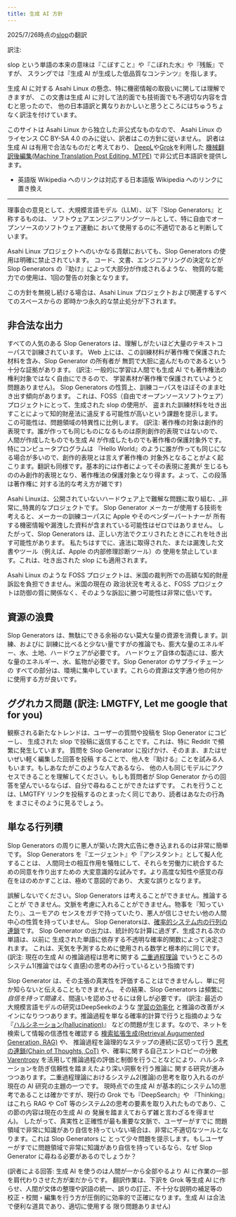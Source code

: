 ```yaml
---
title: 生成 AI 方針
---
```


2025/7/26時点の[slop](https://asahilinux.org/docs/project/policies/slop/)の翻訳

訳注: 

slop という単語の本来の意味は『こぼすこと』や『こぼれた水』や『残飯』ですが、
スラングでは『生成 AI が生成した低品質なコンテンツ』を指します。

生成 AI に対する Asahi Linux の懸念、特に機密情報の取扱いに関しては理解できますが、
この文書は生成 AI に対して法的面でも技術面でも不適切な内容を含むと思ったので、
他の日本語訳と異なりおかしいと思うところにはちゅうちょなく訳注を付けています。

このサイトは Asahi Linux から独立した非公式なものなので、 Asahi Linux の
ライセンス CC BY-SA 4.0 のみに従い、訳者はこの方針に従いません。
訳者は生成 AI は有用で合法なものだと考えており、
[DeepL](https://www.deepl.com)や[Grok](https://grok.com/)を利用した
[機械翻訳後編集(Machine Translation Post Editing, MTPE)](https://ja.wikipedia.org/wiki/%E3%83%9D%E3%82%B9%E3%83%88%E3%82%A8%E3%83%87%E3%82%A3%E3%83%83%E3%83%88)
で非公式日本語訳を提供します。

- 英語版 Wikipedia へのリンクは対応する日本語版 Wikipedia へのリンクに置き換え

---

理事会の意見として、大規模言語モデル（LLM）、以下『Slop Generators』と称するものは、
ソフトウェアエンジニアリングツールとして、特に自由でオープンソースのソフトウェア運動に
おいて使用するのに不適切であると判断しています。

Asahi Linux プロジェクトへのいかなる貢献においても、Slop Generators の使用は明確に禁止されています。
コード、文書、エンジニアリングの決定などが Slop Generators の『助け』によって大部分が作成されるような、
物質的な能力での使用は、1回の警告の対象となります。

この方針を無視し続ける場合は、Asahi Linux プロジェクトおよび関連するすべてのスペースからの
即時かつ永久的な禁止処分が下されます。

## 非合法な出力

すべての人気のある Slop Generators は、理解しがたいほど大量のテキストコーパスで訓練されています。
Web 上には、この訓練材料が著作権で保護された材料を含み、Slop Generator の所有者が
無罰で大胆に盗んだものであるという十分な証拠があります。
(訳注: 一般的に学習は人間でも生成 AI でも著作権法の権利対象ではなく自由にできるので、
学習素材が著作権で保護されていようと問題ありません)。
Slop Generators の性質上、訓練コーパスをほぼそのまま吐き出す傾向があります。
これは、FOSS（自由でオープンソースソフトウェア）プロジェクトにとって、生成された slop の使用が、
盗まれた訓練材料を吐き出すことによって知的財産法に違反する可能性が高いという課題を提示します。
この可能性は、問題領域の特異性に比例します。
(訳注: 著作権の対象は創作的表現です。誰が作っても同じものになるものは原則創作的表現ではないので、
人間が作成したものでも生成 AI が作成したものでも著作権の保護対象外です。特にコンピュータプログラムは
『Hello World』のように誰が作っても同じになる場合が多いので、創作的表現とは言えず著作権の
対象外となることがよく起こります。翻訳も同様です。基本的には作者によってその表現に差異が
生じるもののみ創作的表現となり、著作権法の保護対象となり得ます。よって、この段落は著作権に
対する法的な考え方が雑です)

Asahi Linuxは、公開されていないハードウェア上で難解な問題に取り組む、_非常に_特異的なプロジェクトです。
Slop Generator メーカーが使用する技術を考えると、メーカーの訓練コーパスに Apple やそのベンダーパートナーが
所有する機密情報や漏洩した資料が含まれている可能性はゼロではありません。
したがって、Slop Generators は、正しい方法でクエリされたときにこれを吐き出す可能性があります。
私たちはすでに、違法に取得された、または漏洩した文書やツール（例えば、Apple の内部修理診断ツール）の
使用を禁止しています。これは、吐き出された slop にも適用されます。

Asahi Linux のような FOSS プロジェクトは、米国の裁判所での高額な知的財産訴訟を負担できません。米国の現在の
政治状況を考えると、FOSS プロジェクトは防御の質に関係なく、そのような訴訟に勝つ可能性は非常に低いです。

## 資源の浪費

Slop Generators は、無駄にできる余裕のない莫大な量の資源を消費します。訓練、およびに
訓練に比べると少ない量ですがの推論でも、膨大な量のエネルギー、水、土地、ハードウェアが必要です。
ハードウェア自体の製造には、膨大な量のエネルギー、水、鉱物が必要です。Slop Generator のサプライチェーンの
すべての部分は、環境に集中しています。これらの資源は文字通り他の何かに使用する方が良いです。

## ググれカス問題 (訳注: LMGTFY, Let me google that for you)

観察される新たなトレンドは、ユーザーの質問や投稿を Slop Generator にコピーし、
生成された slop で投稿に返信することです。これは、特に Reddit で頻繁に発生しています。
質問を Slop Generator に投げかけ、そのまま、またはせいぜい軽く編集した回答を投稿
することで、他人を『助ける』ことを試みる人もいます。もしあなたがこのような人であるなら、
他の人も同じモデルにアクセスできることを理解してください。もしも質問者が 
Slop Generator からの回答を望んでいるならば、自分で尋ねることができたはずです。
これを行うことは、LMGTFY リンクを投稿するのとまったく同じであり、読者はあなたの行為を
まさにそのように見るでしょう。

## 単なる行列積

Slop Generators の周りに悪人が築いた誇大広告に巻き込まれるのは非常に簡単です。
Slop Generators を『エージェント』や『アシスタント』として擬人化することは、
人間同士の相互作用を犠牲にして、それらを労働力に統合するための同意を作り出すための
大変意識的な試みです。より高度な知性や感覚の存在をほのめかすことは、極めて意図的であり、
大変な誤りとなります。

誤解しないでください。Slop Generators は考えることができません。推論することが
できません。文脈を考慮に入れることができません。物事を『知っていたり』、ユーモアの
センスをガチで持っていたり、悪人が信じさせたい他の人間中心の性質を持っていません。
Slop Generatorsは、[確率的システム内の行列の連鎖](https://ja.wikipedia.org/wiki/%E3%83%9E%E3%83%AB%E3%82%B3%E3%83%95%E9%80%A3%E9%8E%96)です。
Slop Generator の出力は、統計的な計算に過ぎず、生成される次の単語は、以前に
生成された単語に依存する不透明な確率的関数によって決定されます。
これは、天気を予測するために使用される数学と根本的に同じです。
(訳注: 現在の生成 AI の推論過程は思考に関する
[二重過程理論](https://ja.wikipedia.org/wiki/%E4%BA%8C%E9%87%8D%E9%81%8E%E7%A8%8B%E7%90%86%E8%AB%96)
でいうところのシステム1(推論ではなく直感)の思考のみ行っているという指摘です)

Slop Generator は、その主張の真実性を評価することはできませんし、単に何か知らないと伝えることもできません。
その結果、Slop Generators は頻繁に*自信を持って間違え*、間違いを認めさせるには脅しが必要です。
(訳注: 最近の大規模言語モデルの研究はDeepSeekのような
[学習の効率化](https://www.itmedia.co.jp/aiplus/articles/2502/04/news121.html)
と推論の改善がメインになりつつあります。推論過程を単なる確率的計算で行うと指摘のような
『[ハルシネーション(hallucination)](https://ja.wikipedia.org/wiki/%E3%83%8F%E3%83%AB%E3%82%B7%E3%83%8D%E3%83%BC%E3%82%B7%E3%83%A7%E3%83%B3_(%E4%BA%BA%E5%B7%A5%E7%9F%A5%E8%83%BD))』
などの問題が生じます。なので、ネットを検索して情報の信憑性を確認する
[検索拡張生成(Retrieval Augumented Generation, RAG)](https://aws.amazon.com/jp/what-is/retrieval-augmented-generation/) 
や、 推論過程を論理的なステップの連続に区切って行う
[思考の連鎖(Chain of Thoughts, CoT)](https://www.ibm.com/jp-ja/think/topics/chain-of-thoughts)
や、確率に関する自己エントロピーの分散
[Varentropy](https://note.com/shi3zblog/n/n3a8944695680)
を活用して推論過程の評価と制御を行うことなどにより、ハルシネーションを防ぎ信頼性を踏まえたより深い洞察を行う推論に
関する研究が進みつつあります。二重過程理論におけるシステム2(推論)の思考を取り入れるのが現在の AI 研究の主題の一つです。
現時点での生成 AI が基本的にシステム1の思考であることは確かですが、現行の Grok でも『DeepSearch』や
『Thinking』はこれら RAG や CoT 等のシステム2の思考の要素を取り入れたものであり、この節の内容は現在の生成 AI の
発展を踏まえておらず雑と言わざるを得ません)。 したがって、真実性と正確性が最も重要な文脈で、ユーザーがすでに
問題領域で非常に知識があり自信を持っていない場合は、非常に不適切なツールとなります。これは Slop Generators に
とって少々問題を提示します。もしユーザーがすでに問題領域で非常に知識があり自信を持っているなら、なぜ 
Slop Generator に尋ねる必要があるのでしょうか？

(訳者による回答: 生成 AI を使うのは人間が一から全部やるより AI に作業の一部を肩代わりさせた方が楽だからです。
翻訳作業は、下訳を Grok 等生成 AI に作らせ、人間が文体の整理や訳語の統一、誤りの訂正、不十分な説明の補足等の
校正・校閲・編集を行う方が圧倒的に効率的で正確になります。生成 AI は合法で便利な道具であり、適切に使用する
限り問題ありません)
